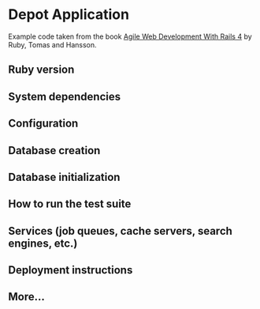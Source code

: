 # Depot Application

Example code taken from the book [Agile Web Development With Rails 4](https://pragprog.com/book/rails4/agile-web-development-with-rails-4) by Ruby, Tomas and Hansson.

## Ruby version

## System dependencies

## Configuration

## Database creation

## Database initialization

## How to run the test suite

## Services (job queues, cache servers, search engines, etc.)

## Deployment instructions

## More...